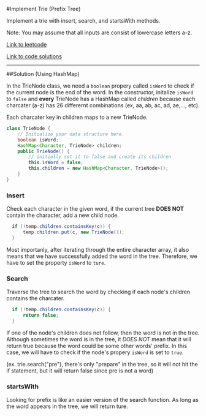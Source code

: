 #Implement Trie (Prefix Tree)

Implement a trie with insert, search, and startsWith methods.

Note:
You may assume that all inputs are consist of lowercase letters a-z.

[Link to leetcode](https://leetcode.com/problems/implement-trie-prefix-tree/) 

[Link to code solutions](TrieNode.java)

-------------------------------------

##Solution (Using HashMap)

In the TrieNode class, we need a `boolean` propery called `isWord` to check if the current
node is the end of the word. 
In the constructor, initalize `isWord` to `false` and **every** TrieNode has a HashMap called *children*
because each charcater (a-z) has 26 differernt combinations (ex, aa, ab, ac, ad, ae,..., etc). 

Each charcater key in children maps to a new TrieNode.

````Java
class TrieNode {
    // Initialize your data structure here.
    boolean isWord;
    HashMap<Character, TrieNode> children;
    public TrieNode() {
        // initially set it to false and create its children
        this.isWord = false;
        this.children = new HashMap<Character, TrieNode>();
    }
}
````

### Insert
Check each character in the given word, if the current tree **DOES NOT** contain
the character, add a new child node. 

````Java
  if (!temp.children.containsKey(c)) {
      temp.children.put(c, new TrieNode());
  }
````
Most importanly, after iterating through the entire character array, 
it also means that we have successfully added the word in the tree.
Therefore, we have to set the property `isWord` to `ture`.


### Search
Traverse the tree to search the word by checking if each node's children contains the charcater.
````Java
  if (!temp.children.containsKey(c)) {
      return false;
  }
````
If one of the node's children does not follow, then the word is not in the tree.
Although sometimes the word is in the tree, it *_DOES NOT_* mean that it will return true
because the word could be some other words' prefix.
In this case, we will have to check if the node's propery `isWord` is set to `true`.

(ex. trie.search("pre"), there's only "prepare" in the tree, so it will not hit the if statement,
but it will return false since pre is not a word)


### startsWith
Looking for prefix is like an easier version of the search function.
As long as the word appears in the tree, we will return ture.

